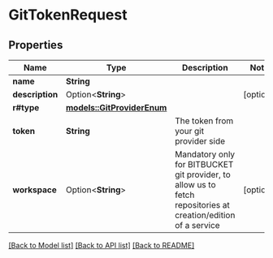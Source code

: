# GitTokenRequest

## Properties

Name | Type | Description | Notes
------------ | ------------- | ------------- | -------------
**name** | **String** |  | 
**description** | Option<**String**> |  | [optional]
**r#type** | [**models::GitProviderEnum**](GitProviderEnum.md) |  | 
**token** | **String** | The token from your git provider side | 
**workspace** | Option<**String**> | Mandatory only for BITBUCKET git provider, to allow us to fetch repositories at creation/edition of a service | [optional]

[[Back to Model list]](../README.md#documentation-for-models) [[Back to API list]](../README.md#documentation-for-api-endpoints) [[Back to README]](../README.md)


